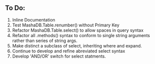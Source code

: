 ## To Do:

1. Inline Documentation
1. Test MashaDB.Table.renumber() without Primary Key
1. Refactor MashaDB.Table.select() to allow spaces in query syntax
1. Refactor all .methods() syntax to conform to single string arguments rather than series of string args.
1. Make distinct a subclass of select, inheriting where and expand.
1. Continue to develop and refine abreviated select syntax
1. Develop 'AND/OR' switch for select statments.
